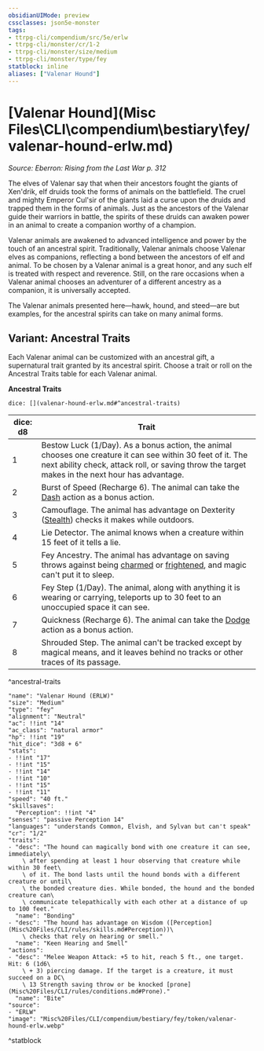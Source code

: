 ```yaml
---
obsidianUIMode: preview
cssclasses: json5e-monster
tags:
- ttrpg-cli/compendium/src/5e/erlw
- ttrpg-cli/monster/cr/1-2
- ttrpg-cli/monster/size/medium
- ttrpg-cli/monster/type/fey
statblock: inline
aliases: ["Valenar Hound"]
---
```

# [Valenar Hound](Misc Files\CLI\compendium\bestiary\fey/valenar-hound-erlw.md)
*Source: Eberron: Rising from the Last War p. 312*  

The elves of Valenar say that when their ancestors fought the giants of Xen'drik, elf druids took the forms of animals on the battlefield. The cruel and mighty Emperor Cul'sir of the giants laid a curse upon the druids and trapped them in the forms of animals. Just as the ancestors of the Valenar guide their warriors in battle, the spirits of these druids can awaken power in an animal to create a companion worthy of a champion.

Valenar animals are awakened to advanced intelligence and power by the touch of an ancestral spirit. Traditionally, Valenar animals choose Valenar elves as companions, reflecting a bond between the ancestors of elf and animal. To be chosen by a Valenar animal is a great honor, and any such elf is treated with respect and reverence. Still, on the rare occasions when a Valenar animal chooses an adventurer of a different ancestry as a companion, it is universally accepted.

The Valenar animals presented here—hawk, hound, and steed—are but examples, for the ancestral spirits can take on many animal forms.

## Variant: Ancestral Traits

Each Valenar animal can be customized with an ancestral gift, a supernatural trait granted by its ancestral spirit. Choose a trait or roll on the Ancestral Traits table for each Valenar animal.

**Ancestral Traits**

`dice: [](valenar-hound-erlw.md#^ancestral-traits)`

| dice: d8 | Trait |
|----------|-------|
| 1 | Bestow Luck (1/Day). As a bonus action, the animal chooses one creature it can see within 30 feet of it. The next ability check, attack roll, or saving throw the target makes in the next hour has advantage. |
| 2 | Burst of Speed (Recharge 6). The animal can take the [Dash](Misc%20Files/CLI/rules/actions.md#Dash) action as a bonus action. |
| 3 | Camouflage. The animal has advantage on Dexterity ([Stealth](Misc%20Files/CLI/rules/skills.md#Stealth)) checks it makes while outdoors. |
| 4 | Lie Detector. The animal knows when a creature within 15 feet of it tells a lie. |
| 5 | Fey Ancestry. The animal has advantage on saving throws against being [charmed](Misc%20Files/CLI/rules/conditions.md#Charmed) or [frightened](Misc%20Files/CLI/rules/conditions.md#Frightened), and magic can't put it to sleep. |
| 6 | Fey Step (1/Day). The animal, along with anything it is wearing or carrying, teleports up to 30 feet to an unoccupied space it can see. |
| 7 | Quickness (Recharge 6). The animal can take the [Dodge](Misc%20Files/CLI/rules/actions.md#Dodge) action as a bonus action. |
| 8 | Shrouded Step. The animal can't be tracked except by magical means, and it leaves behind no tracks or other traces of its passage. |
^ancestral-traits

```statblock
"name": "Valenar Hound (ERLW)"
"size": "Medium"
"type": "fey"
"alignment": "Neutral"
"ac": !!int "14"
"ac_class": "natural armor"
"hp": !!int "19"
"hit_dice": "3d8 + 6"
"stats":
- !!int "17"
- !!int "15"
- !!int "14"
- !!int "10"
- !!int "15"
- !!int "11"
"speed": "40 ft."
"skillsaves":
  "Perception": !!int "4"
"senses": "passive Perception 14"
"languages": "understands Common, Elvish, and Sylvan but can't speak"
"cr": "1/2"
"traits":
- "desc": "The hound can magically bond with one creature it can see, immediately\
    \ after spending at least 1 hour observing that creature while within 30 feet\
    \ of it. The bond lasts until the hound bonds with a different creature or until\
    \ the bonded creature dies. While bonded, the hound and the bonded creature can\
    \ communicate telepathically with each other at a distance of up to 100 feet."
  "name": "Bonding"
- "desc": "The hound has advantage on Wisdom ([Perception](Misc%20Files/CLI/rules/skills.md#Perception))\
    \ checks that rely on hearing or smell."
  "name": "Keen Hearing and Smell"
"actions":
- "desc": "Melee Weapon Attack: +5 to hit, reach 5 ft., one target. Hit: 6 (1d6\
    \ + 3) piercing damage. If the target is a creature, it must succeed on a DC\
    \ 13 Strength saving throw or be knocked [prone](Misc%20Files/CLI/rules/conditions.md#Prone)."
  "name": "Bite"
"source":
- "ERLW"
"image": "Misc%20Files/CLI/compendium/bestiary/fey/token/valenar-hound-erlw.webp"
```
^statblock